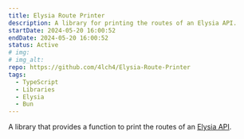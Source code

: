 ```yaml
---
title: Elysia Route Printer
description: A library for printing the routes of an Elysia API.
startDate: 2024-05-20 16:00:52
endDate: 2024-05-20 16:00:52
status: Active
# img: 
# img_alt: 
repo: https://github.com/4lch4/Elysia-Route-Printer
tags:
  - TypeScript
  - Libraries
  - Elysia
  - Bun
---
```


A library that provides a function to print the routes of an [Elysia API][0].

[0]: https://elysiajs.com
